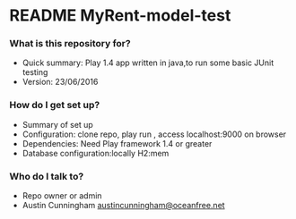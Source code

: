 # README MyRent-model-test #

### What is this repository for? ###

* Quick summary: Play 1.4 app written in java,to run some basic JUnit testing
* Version: 23/06/2016

### How do I get set up? ###

* Summary of set up
* Configuration: clone repo, play run , access localhost:9000 on browser
* Dependencies: Need Play framework 1.4 or greater
* Database configuration:locally H2:mem 


### Who do I talk to? ###

* Repo owner or admin
* Austin Cunningham austincunningham@oceanfree.net